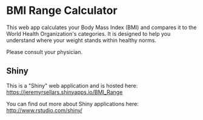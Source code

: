 # BMI Range Calculator

This web app calculates your Body Mass Index (BMI) and compares it to the World Health Organization's categories.  It is designed to help you understand where your weight stands within healthy norms.

Please consult your physician.

## Shiny

This is a "Shiny" web application and is hosted here: https://jeremyrsellars.shinyapps.io/BMI_Range

You can find out more about Shiny applications here: http://www.rstudio.com/shiny/
